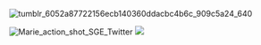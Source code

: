 ![tumblr_6052a87722156ecb140360ddacbc4b6c_909c5a24_640](https://github.com/user-attachments/assets/f50c7972-f95b-4f8f-94bd-a6311b7c708b)

![Marie_action_shot_SGE_Twitter](https://github.com/user-attachments/assets/19f124cd-ddc9-4384-a28b-b495634686ac)
![](https://komarev.com/ghpvc/?username=certifiedcrashout&color=grey)
